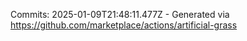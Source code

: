 Commits: 2025-01-09T21:48:11.477Z - Generated via https://github.com/marketplace/actions/artificial-grass
<br>
